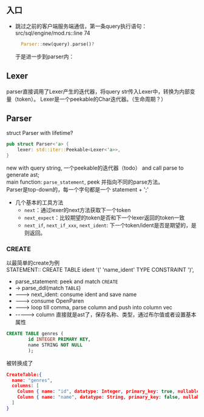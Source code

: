 ## 入口
- 跳过之前的客户端服务端通信，第一条query执行语句：src/sql/engine/mod.rs::line 74
  ```rust
    Parser::new(query).parse()?
  ```
  于是进一步到parser内：

## Lexer
parser直接调用了Lexer产生的迭代器，将query str传入Lexer中，转换为内部变量（token）。
Lexer是一个peekable的Char迭代器。（生命周期？）


## Parser
struct Parser with lifetime?
```rust
pub struct Parser<'a> {
    lexer: std::iter::Peekable<Lexer<'a>>,
}
```
new with query string, 一个peekable的迭代器（todo） and call parse to generate ast;  
main function: `parse_statement`, peek 并指向不同的parse方法。  
Parser是top-down的，每一个字句都是一个 statement + ';'
- 几个基本的工具方法
  - `next`：通过lexer的next方法获取下一个token
  - `next_expect`：比较期望的token是否和下一个lexer返回的token一致
  - `next_if`, `next_if_xxx`, `next_ident`: 下一个token/ident是否是期望的，是则返回。

### CREATE
以最简单的create为例  
  STATEMENT:: CREATE TABLE ident '(' 'name_ident' TYPE CONSTRAINT ')',  
- parse_statement: peek and match `CREATE`
- -> parse_ddl(match `TABLE`)
- ---> next_ident: consume ident and save name
- ---> consume OpenParen
- ---> loop till comma, parse column and push into column vec
- -----> column 直接就是ast了，保存名称、类型，通过布尔值或者设置基本属性
```sql
CREATE TABLE genres (
        id INTEGER PRIMARY KEY,
        name STRING NOT NULL
        );
```
被转换成了
```json
CreateTable:{
  name: "genres",
  columns: [
    Column { name: "id", datatype: Integer, primary_key: true, nullable: None, default: None, unique: false, index: false, references: None },
    Column { name: "name", datatype: String, primary_key: false, nullable: Some(false), default: None, unique: false, index: false, references: None }
  ]
}
```

